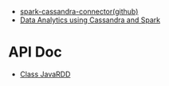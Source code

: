
+ [spark-cassandra-connector(github)](https://github.com/datastax/spark-cassandra-connector)
+ [Data Analytics using Cassandra and Spark](https://opencredo.com/data-analytics-using-cassandra-and-spark/)

# API Doc
+ [Class JavaRDD<T>](https://spark.apache.org/docs/2.2.0/api/java/index.html?org/apache/spark/api/java/JavaRDD.html)
